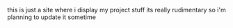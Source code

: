 this is just a site where i display my project stuff
its really rudimentary so i'm planning to update it sometime
